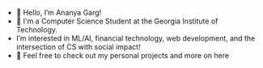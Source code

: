 - 👋 Hello, I’m Ananya Garg! 
- 👀 I'm a Computer Science Student at the Georgia Institute of Technology. 
- I’m interested in ML/AI, financial technology, web development, and the intersection of CS with social impact!
- 🌱 Feel free to check out my personal projects and more on here

<!---
ananyag0/ananyag0 is a ✨ special ✨ repository because its `README.md` (this file) appears on your GitHub profile.
You can click the Preview link to take a look at your changes.
--->
